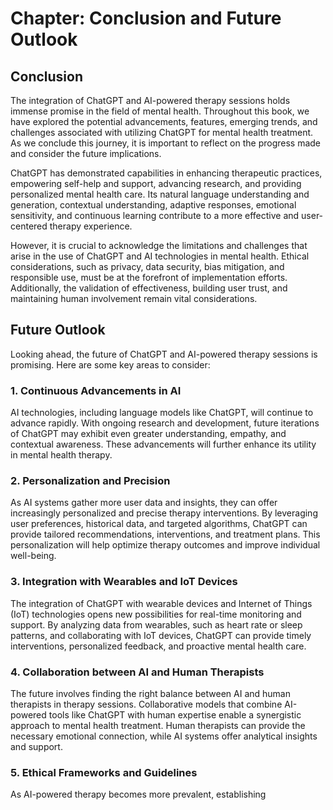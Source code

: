 Chapter: Conclusion and Future Outlook
======================================

Conclusion
----------

The integration of ChatGPT and AI-powered therapy sessions holds immense promise in the field of mental health. Throughout this book, we have explored the potential advancements, features, emerging trends, and challenges associated with utilizing ChatGPT for mental health treatment. As we conclude this journey, it is important to reflect on the progress made and consider the future implications.

ChatGPT has demonstrated capabilities in enhancing therapeutic practices, empowering self-help and support, advancing research, and providing personalized mental health care. Its natural language understanding and generation, contextual understanding, adaptive responses, emotional sensitivity, and continuous learning contribute to a more effective and user-centered therapy experience.

However, it is crucial to acknowledge the limitations and challenges that arise in the use of ChatGPT and AI technologies in mental health. Ethical considerations, such as privacy, data security, bias mitigation, and responsible use, must be at the forefront of implementation efforts. Additionally, the validation of effectiveness, building user trust, and maintaining human involvement remain vital considerations.

Future Outlook
--------------

Looking ahead, the future of ChatGPT and AI-powered therapy sessions is promising. Here are some key areas to consider:

### 1. Continuous Advancements in AI

AI technologies, including language models like ChatGPT, will continue to advance rapidly. With ongoing research and development, future iterations of ChatGPT may exhibit even greater understanding, empathy, and contextual awareness. These advancements will further enhance its utility in mental health therapy.

### 2. Personalization and Precision

As AI systems gather more user data and insights, they can offer increasingly personalized and precise therapy interventions. By leveraging user preferences, historical data, and targeted algorithms, ChatGPT can provide tailored recommendations, interventions, and treatment plans. This personalization will help optimize therapy outcomes and improve individual well-being.

### 3. Integration with Wearables and IoT Devices

The integration of ChatGPT with wearable devices and Internet of Things (IoT) technologies opens new possibilities for real-time monitoring and support. By analyzing data from wearables, such as heart rate or sleep patterns, and collaborating with IoT devices, ChatGPT can provide timely interventions, personalized feedback, and proactive mental health care.

### 4. Collaboration between AI and Human Therapists

The future involves finding the right balance between AI and human therapists in therapy sessions. Collaborative models that combine AI-powered tools like ChatGPT with human expertise enable a synergistic approach to mental health treatment. Human therapists can provide the necessary emotional connection, while AI systems offer analytical insights and support.

### 5. Ethical Frameworks and Guidelines

As AI-powered therapy becomes more prevalent, establishing
